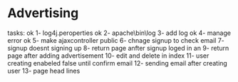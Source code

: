 # Advertising
tasks:
ok	1- log4j.peroperties
ok	2- apache\bin\log
3- add log
ok	4- manage error
ok	5- make ajaxcontroller public
6- chnage signup to check email
7- signup doesnt signing up
8- return page anfter signup loged in an
9- return page after adding advertisement
10- edit and delete in index
11- user creating enabeled false until confirm email
12- sending email after creating user
13- page head lines









